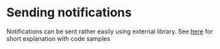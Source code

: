 # Sending notifications

Notifications can be sent rather easily using external library. See [here](https://developer.android.com/training/notify-user/build-notification#java) for short explanation with code samples
